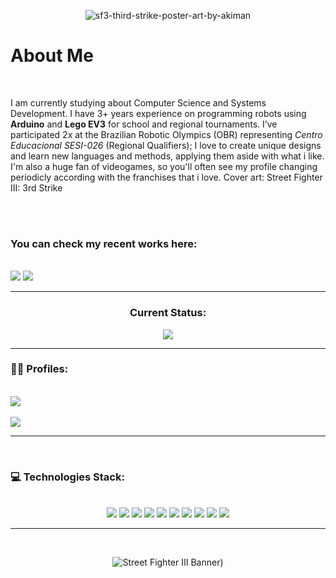 <div align="center">
  
 <!-- ![Design sem nome](https://github.com/user-attachments/assets/18dec701-e933-48ea-b292-f46840d58b75)
-->

![sf3-third-strike-poster-art-by-akiman](https://github.com/user-attachments/assets/979bfac3-9cd1-4ac8-bf50-43e4ae989cfe) 

</div>

  <h1>About Me</h1>


<br>
<p>
  
I am currently studying about Computer Science and Systems Development. I have 3+ years experience on programming robots using **Arduino** and **Lego EV3** for school and regional tournaments. I’ve participated 2x at the Brazilian Robotic Olympics (OBR) representing *Centro Educacional SESI-026* (Regional Qualifiers); I love to create unique designs and learn new languages and methods, applying them aside with what i like. I'm also a huge fan of videogames, so you'll often see my profile changing periodicly according with the franchises that i love. Cover art: Street Fighter III: 3rd Strike
</p>
<br>
<br>
<h3>You can check my recent works here:</h3>
<div style="display: inline_block"> <br>
<img src="https://img.shields.io/badge/SecurityCTRL-darkblue?style=for-the-badge&logo=Figma&logoColor=white">
  <a href="https://lu1zguilherme.somee.com" target="_blank">
<img src="https://img.shields.io/badge/NFS Garage FanSite-purple?style=for-the-badge&logo=ea&logoColor=white">
  </a>
</div>
<hr/>
<div align="center">
  <h3>Current Status:</h3>
  <img src="https://github-readme-stats.vercel.app/api?username=LLuizXL&theme=jolly&show_icons=true&hide_border=true&count_private=true">
</div>

<hr/>


<h3>🤵‍♂️ Profiles:</h3>
<div display="inline_block"><br>
<a href="https://steamcommunity.com/id/RosyRoadToGlory" target="_blank">
<img src="https://img.shields.io/badge/Steam-black?style=for-the-badge&logo=Steam&logoColor=white">
</a>
  <br>
<a href="https://instagram.com/kenshinmello" target="_blank">
</a>
</div>
<br>
<img src="https://img.shields.io/badge/Instagram-red?style=for-the-badge&logo=Instagram&logoColor=white">
<hr/>
<div> <br>
  <h3><b>💻 Technologies Stack:</b></h3>
</div>
<div display="flex" align="center"> <br>
  <img src="https://img.shields.io/badge/JavaScript-yellow?style=for-the-badge&logo=JavaScript&logoColor=white">
  <img src="https://img.shields.io/badge/CSharp-green?style=for-the-badge&logo=sharp&logoColor=white">
  <img src="https://img.shields.io/badge/HTML-orange?style=for-the-badge&logo=html5&logoColor=white">
  <img src="https://img.shields.io/badge/CSS-blue?style=for-the-badge&logo=CSS&logoColor=white">
  <img src="https://img.shields.io/badge/Discord.js-darkblue?style=for-the-badge&logo=discord&logoColor=white">
  <img src="https://img.shields.io/badge/Python-darkorange?style=for-the-badge&logo=python&logoColor=white">
  <img src="https://img.shields.io/badge/Figma-pink?style=for-the-badge&logo=figma&logoColor=white">
  <img src="https://img.shields.io/badge/JQuery-0769AD?style=for-the-badge&logo=jquery&logoColor=white">
  <img src="https://img.shields.io/badge/micro:bit-00ED00?style=for-the-badge&logo=microbit&logoColor=white">
  <img src="https://img.shields.io/badge/Arduino-00878F?style=for-the-badge&logo=arduino&logoColor=white">
</div>

<hr>
<br>
<div align="center">

![Street Fighter III Banner)](https://github.com/user-attachments/assets/0983fdf4-9592-48ba-86e0-ba2eabf19299)

  
</div>
  
<!--<div align="center">
![Sem nome (1920 x 400 px) (1)](https://github.com/user-attachments/assets/9a59d1e8-a889-45ce-9ede-9effd0fcfdaa)

</div> -->

<!--
**LLuizXL/LLuizXL** is a ✨ _special_ ✨ repository because its `README.md` (this file) appears on your GitHub profile.
Here are some ideas to get you started:
- 🔭 I’m currently working on ...
- 🌱 I’m currently learning ...
- 👯 I’m looking to collaborate on ...
- 🤔 I’m looking for help with ...
- 💬 Ask me about ...
- 📫 How to reach me: ...
- 😄 Pronouns: ...
- ⚡ Fun fact: ...
-->
